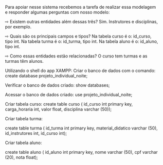 Para apoiar nesse sistema recebemos a tarefa de realizar essa modelagem e responder algumas perguntas com nosso modelo:


 ⇨ Existem outras entidades além dessas três?
Sim. Instrutores e disciplinas, por exemplo.

 ⇨ Quais são os principais campos e tipos? 
Na tabela curso é o: id_curso, tipo int. 
Na tabela turma é o: id_turma, tipo int. 
Na tabela aluno é o: id_aluno, tipo int.

⇨ Como essas entidades estão relacionadas? 
O curso tem turmas e as turmas têm alunos. 

Utilizando o shell do app XAMPP:
Criar o  banco de dados com o comando: 
create database projeto_individual_noite; 

Verificar o banco de dados criado:
show databases;

Acessar o banco de dados criado:
use projeto_individual_noite;

Criar tabela curso: 
create table curso (
id_curso int primary key,
carga_horaria int, 
valor float,
disciplina varchar (50)); 

Criar tabela turma: 

create table turma (
id_turma int primary key,
material_didatico varchar (50), 
id_instrutores int,
id_curso int); 

Criar tabela aluno: 

create table aluno (
id_aluno int primary key,
nome varchar (50), 
cpf varchar (20),
nota float); 

